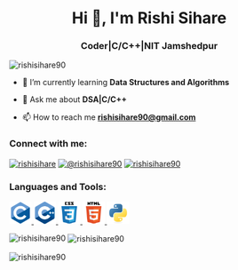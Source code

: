 <h1 align="center">Hi 👋, I'm Rishi Sihare</h1>
<h3 align="center">Coder|C/C++|NIT Jamshedpur</h3>

<p align="left"> <img src="https://komarev.com/ghpvc/?username=rishisihare90&label=Profile%20views&color=0e75b6&style=flat" alt="rishisihare90" /> </p>

- 🌱 I’m currently learning **Data Structures and Algorithms**

- 💬 Ask me about **DSA|C/C++**

- 📫 How to reach me **rishisihare90@gmail.com**

<h3 align="left">Connect with me:</h3>
<p align="left">
<a href="https://www.linkedin.com/in/rishi-sihare-26437828a/" target="blank"><img align="center" src="https://raw.githubusercontent.com/rahuldkjain/github-profile-readme-generator/master/src/images/icons/Social/linked-in-alt.svg" alt="rishisihare" height="30" width="40" /></a>
<a href="https://www.hackerrank.com/rishisihare90" target="blank"><img align="center" src="https://raw.githubusercontent.com/rahuldkjain/github-profile-readme-generator/master/src/images/icons/Social/hackerrank.svg" alt="@rishisihare90" height="30" width="40" /></a>
<a href="https://www.leetcode.com/rishisihare90" target="blank"><img align="center" src="https://raw.githubusercontent.com/rahuldkjain/github-profile-readme-generator/master/src/images/icons/Social/leet-code.svg" alt="rishisihare90" height="30" width="40" /></a>
</p>

<h3 align="left">Languages and Tools:</h3>
<p align="left"> <a href="https://www.cprogramming.com/" target="_blank" rel="noreferrer"> <img src="https://raw.githubusercontent.com/devicons/devicon/master/icons/c/c-original.svg" alt="c" width="40" height="40"/> </a> <a href="https://www.w3schools.com/cpp/" target="_blank" rel="noreferrer"> <img src="https://raw.githubusercontent.com/devicons/devicon/master/icons/cplusplus/cplusplus-original.svg" alt="cplusplus" width="40" height="40"/> </a> <a href="https://www.w3schools.com/css/" target="_blank" rel="noreferrer"> <img src="https://raw.githubusercontent.com/devicons/devicon/master/icons/css3/css3-original-wordmark.svg" alt="css3" width="40" height="40"/> </a> <a href="https://www.w3.org/html/" target="_blank" rel="noreferrer"> <img src="https://raw.githubusercontent.com/devicons/devicon/master/icons/html5/html5-original-wordmark.svg" alt="html5" width="40" height="40"/> </a> <a href="https://www.python.org" target="_blank" rel="noreferrer"> <img src="https://raw.githubusercontent.com/devicons/devicon/master/icons/python/python-original.svg" alt="python" width="40" height="40"/> </a> </p>

<p><img align="left" src="https://github-readme-stats.vercel.app/api/top-langs?username=rishisihare90&show_icons=true&locale=en&layout=compact" alt="rishisihare90" /></p>

<p>&nbsp;<img align="center" src="https://github-readme-stats.vercel.app/api?username=rishisihare90&show_icons=true&locale=en" alt="rishisihare90" /></p>

<p><img align="center" src="https://github-readme-streak-stats.herokuapp.com/?user=rishisihare90&" alt="rishisihare90" /></p>
